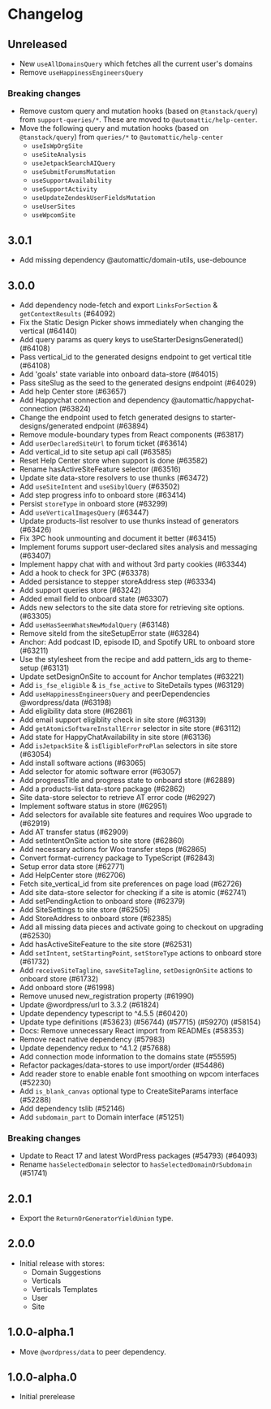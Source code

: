 # Changelog

## Unreleased

- New `useAllDomainsQuery` which fetches all the current user's domains
- Remove `useHappinessEngineersQuery`

### Breaking changes

- Remove custom query and mutation hooks (based on `@tanstack/query`) from `support-queries/*`. These are moved to `@automattic/help-center`.
- Move the following query and mutation hooks (based on `@tanstack/query`) from `queries/*` to `@automattic/help-center`
  - `useIsWpOrgSite`
  - `useSiteAnalysis`
  - `useJetpackSearchAIQuery`
  - `useSubmitForumsMutation`
  - `useSupportAvailability`
  - `useSupportActivity`
  - `useUpdateZendeskUserFieldsMutation`
  - `useUserSites`
  - `useWpcomSite`

## 3.0.1

- Add missing dependency @automattic/domain-utils, use-debounce

## 3.0.0

- Add dependency node-fetch and export `LinksForSection` & `getContextResults` (#64092)
- Fix the Static Design Picker shows immediately when changing the vertical (#64140)
- Add query params as query keys to useStarterDesignsGenerated() (#64108)
- Pass vertical_id to the generated designs endpoint to get vertical title (#64108)
- Add 'goals' state variable into onboard data-store (#64015)
- Pass siteSlug as the seed to the generated designs endpoint (#64029)
- Add help Center store (#63657)
- Add Happychat connection and dependency @automattic/happychat-connection (#63824)
- Change the endpoint used to fetch generated designs to starter-designs/generated endpoint (#63894)
- Remove module-boundary types from React components (#63817)
- Add `userDeclaredSiteUrl` to forum ticket (#63614)
- Add vertical_id to site setup api call (#63585)
- Reset Help Center store when support is done (#63582)
- Rename hasActiveSiteFeature selector (#63516)
- Update site data-store resolvers to use thunks (#63472)
- Add `useSiteIntent` and `useSibylQuery` (#63502)
- Add step progress info to onboard store (#63414)
- Persist `storeType` in onboard store (#63299)
- Add `useVerticalImagesQuery` (#63447)
- Update products-list resolver to use thunks instead of generators (#63426)
- Fix 3PC hook unmounting and document it better (#63415)
- Implement forums support user-declared sites analysis and messaging (#63407)
- Implement happy chat with and without 3rd party cookies (#63344)
- Add a hook to check for 3PC (#63378)
- Added persistance to stepper storeAddress step (#63334)
- Add support queries store (#63242)
- Added email field to onboard state (#63307)
- Adds new selectors to the site data store for retrieving site options. (#63305)
- Add `useHasSeenWhatsNewModalQuery` (#63148)
- Remove siteId from the siteSetupError state (#63284)
- Anchor: Add podcast ID, episode ID, and Spotify URL to onboard store (#63211)
- Use the stylesheet from the recipe and add pattern_ids arg to theme-setup (#63131)
- Update setDesignOnSite to account for Anchor templates (#63221)
- Add `is_fse_eligible` & `is_fse_active` to SiteDetails types (#63129)
- Add `useHappinessEngineersQuery` and peerDependencies @wordpress/data (#63198)
- Add eligibility data store (#62861)
- Add email support eligiblity check in site store (#63139)
- Add `getAtomicSoftwareInstallError` selector in site store (#63112)
- Add state for HappyChatAvailability in site store (#63136)
- Add `isJetpackSite` & `isEligibleForProPlan` selectors in site store (#63054)
- Add install software actions (#63065)
- Add selector for atomic software error (#63057)
- Add progressTitle and progress state to onboard store (#62889)
- Add a products-list data-store package (#62862)
- Site data-store selector to retrieve AT error code (#62927)
- Implement software status in store (#62951)
- Add selectors for available site features and requires Woo upgrade to (#62919)
- Add AT transfer status (#62909)
- Add setIntentOnSite action to site store (#62860)
- Add necessary actions for Woo transfer steps (#62865)
- Convert format-currency package to TypeScript (#62843)
- Setup error data store (#62771)
- Add HelpCenter store (#62706)
- Fetch site_vertical_id from site preferences on page load (#62726)
- Add site data-store selector for checking if a site is atomic (#62741)
- Add setPendingAction to onboard store (#62379)
- Add SiteSettings to site store (#62505)
- Add StoreAddress to onboard store (#62385)
- Add all missing data pieces and activate going to checkout on upgrading (#62530)
- Add hasActiveSiteFeature to the site store (#62531)
- Add `setIntent`, `setStartingPoint`, `setStoreType` actions to onboard store (#61732)
- Add `receiveSiteTagline`, `saveSiteTagline`, `setDesignOnSite` actions to onboard store (#61732)
- Add onboard store (#61998)
- Remove unused new_registration property (#61990)
- Update @wordpress/url to 3.3.2 (#61824)
- Update dependency typescript to ^4.5.5 (#60420)
- Update type definitions (#53623) (#56744) (#57715) (#59270) (#58154)
- Docs: Remove unnecessary React import from READMEs (#58353)
- Remove react native dependency (#57983)
- Update dependency redux to ^4.1.2 (#57688)
- Add connection mode information to the domains state (#55595)
- Refactor packages/data-stores to use import/order (#54486)
- Add reader store to enable enable font smoothing on wpcom interfaces (#52230)
- Add `is_blank_canvas` optional type to CreateSiteParams interface (#52288)
- Add dependency tslib (#52146)
- Add `subdomain_part` to Domain interface (#51251)

### Breaking changes

- Update to React 17 and latest WordPress packages (#54793) (#64093)
- Rename `hasSelectedDomain` selector to `hasSelectedDomainOrSubdomain` (#51741)

## 2.0.1

- Export the `ReturnOrGeneratorYieldUnion` type.

## 2.0.0

- Initial release with stores:
  - Domain Suggestions
  - Verticals
  - Verticals Templates
  - User
  - Site

## 1.0.0-alpha.1

- Move `@wordpress/data` to peer dependency.

## 1.0.0-alpha.0

- Initial prerelease

